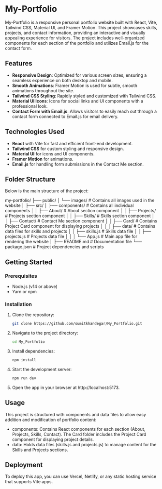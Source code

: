 # My-Portfolio

My-Portfolio is a responsive personal portfolio website built with React, Vite, Tailwind CSS, Material UI, and Framer Motion. This project showcases skills, projects, and contact information, providing an interactive and visually appealing experience for visitors. The project includes well-organized components for each section of the portfolio and utilizes Email.js for the contact form.


## Features

- **Responsive Design**: Optimized for various screen sizes, ensuring a seamless experience on both desktop and mobile.
- **Smooth Animations**: Framer Motion is used for subtle, smooth animations throughout the site.
- **Tailwind CSS Styling**: Rapidly styled and customized with Tailwind CSS.
- **Material UI Icons**: Icons for social links and UI components with a professional look.
- **Contact Form with Email.js**: Allows visitors to easily reach out through a contact form connected to Email.js for email delivery.


## Technologies Used

- **React** with Vite for fast and efficient front-end development.
- **Tailwind CSS** for custom styling and responsive design.
- **Material UI** for icons and UI components.
- **Framer Motion** for animations.
- **Email.js** for handling form submissions in the Contact Me section.


## Folder Structure

Below is the main structure of the project:

my-portfolio/
├── public/
│   └── images/           # Contains all images used in the website
│
├── src/
│   ├── components/       # Contains all individual components
│   │   ├── About/        # About section component
│   │   ├── Projects/     # Projects section component
│   │   ├── Skills/       # Skills section component
│   │   ├── Contact/      # Contact Me section component
│   │   ├── Card/         # Contains Project Card component for displaying projects
│   │
│   ├── data/             # Contains data files for skills and projects
│   │   ├── skills.js     # Skills data file
│   │   ├── projects.js   # Projects data file
│   │
│   └── App.js            # Main app file for rendering the website
│
├── README.md             # Documentation file
└── package.json          # Project dependencies and scripts



## Getting Started

### Prerequisites

- Node.js (v14 or above)
- Yarn or npm

### Installation

1. Clone the repository:

   ```bash
   git clone https://github.com/sumitkhandegar/My_Portfolio.git

2. Navigate to the project directory:

   ```bash
   cd My_Portfolio

3. Install dependencies:

   ```bash
   npm install

4. Start the development server:

   ```bash
   npm run dev

5. Open the app in your browser at http://localhost:5173.


## Usage
This project is structured with components and data files to allow easy addition and modification of portfolio content:

- components: Contains React components for each section (About, Projects, Skills, Contact). The Card folder includes the Project Card component for displaying project details.
- data: Holds data files (skills.js and projects.js) to manage content for the Skills and Projects sections.


## Deployment
To deploy this app, you can use Vercel, Netlify, or any static hosting service that supports Vite apps.
